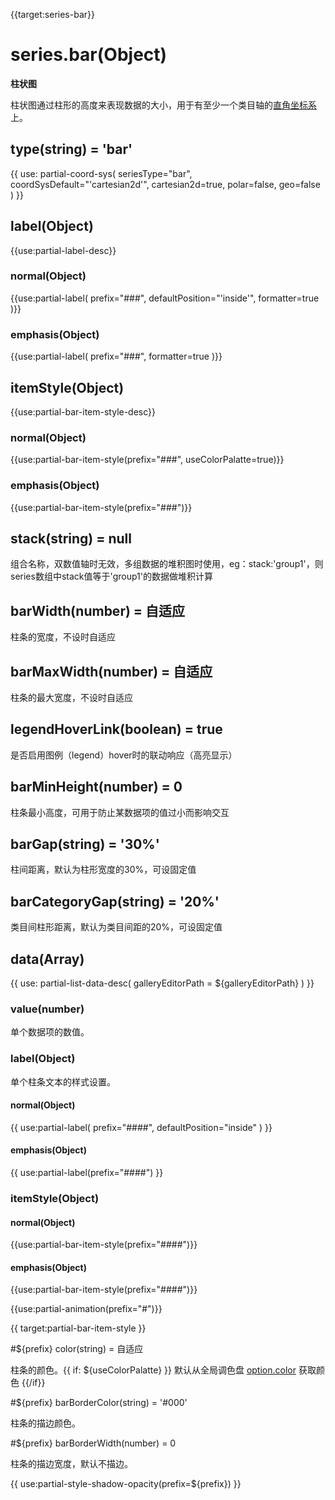 {{target:series-bar}}

# series.bar(Object)

**柱状图**

柱状图通过柱形的高度来表现数据的大小，用于有至少一个类目轴的[直角坐标系](~grid)上。

## type(string) = 'bar'

{{ use: partial-coord-sys(
    seriesType="bar",
    coordSysDefault="'cartesian2d'",
    cartesian2d=true,
    polar=false,
    geo=false
) }}

## label(Object)
{{use:partial-label-desc}}
### normal(Object)
{{use:partial-label(
    prefix="###",
    defaultPosition="'inside'",
    formatter=true
)}}
### emphasis(Object)
{{use:partial-label(
    prefix="###",
    formatter=true
)}}

## itemStyle(Object)
{{use:partial-bar-item-style-desc}}
### normal(Object)
{{use:partial-bar-item-style(prefix="###", useColorPalatte=true)}}
### emphasis(Object)
{{use:partial-bar-item-style(prefix="###")}}


## stack(string) = null
组合名称，双数值轴时无效，多组数据的堆积图时使用，eg：stack:'group1'，则series数组中stack值等于'group1'的数据做堆积计算

## barWidth(number) = 自适应
柱条的宽度，不设时自适应

## barMaxWidth(number) = 自适应
柱条的最大宽度，不设时自适应

## legendHoverLink(boolean) = true
是否启用图例（legend）hover时的联动响应（高亮显示）

## barMinHeight(number) = 0
柱条最小高度，可用于防止某数据项的值过小而影响交互

## barGap(string) = '30%'
柱间距离，默认为柱形宽度的30%，可设固定值

## barCategoryGap(string) = '20%'
类目间柱形距离，默认为类目间距的20%，可设固定值

## data(Array)

{{ use: partial-list-data-desc(
    galleryEditorPath = ${galleryEditorPath}
) }}

### value(number)
单个数据项的数值。

### label(Object)
单个柱条文本的样式设置。
#### normal(Object)
{{ use:partial-label(
    prefix="####",
    defaultPosition="inside"
) }}
#### emphasis(Object)
{{ use:partial-label(prefix="####") }}

### itemStyle(Object)
#### normal(Object)
{{use:partial-bar-item-style(prefix="####")}}
#### emphasis(Object)
{{use:partial-bar-item-style(prefix="####")}}

{{use:partial-animation(prefix="#")}}




{{ target:partial-bar-item-style }}

#${prefix} color(string) = 自适应

柱条的颜色。{{ if: ${useColorPalatte} }} 默认从全局调色盘 [option.color](~color) 获取颜色 {{/if}}

#${prefix} barBorderColor(string) = '#000'

柱条的描边颜色。

#${prefix} barBorderWidth(number) = 0

柱条的描边宽度，默认不描边。

{{ use:partial-style-shadow-opacity(prefix=${prefix}) }}



